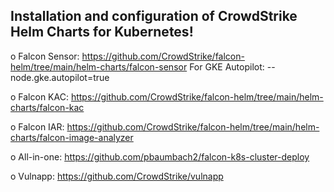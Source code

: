 Installation and configuration of CrowdStrike Helm Charts for Kubernetes!
-------------------------------------------------------------------------

o Falcon Sensor: https://github.com/CrowdStrike/falcon-helm/tree/main/helm-charts/falcon-sensor
    For GKE Autopilot: --node.gke.autopilot=true

o Falcon KAC: https://github.com/CrowdStrike/falcon-helm/tree/main/helm-charts/falcon-kac

o Falcon IAR: https://github.com/CrowdStrike/falcon-helm/tree/main/helm-charts/falcon-image-analyzer

o All-in-one: https://github.com/pbaumbach2/falcon-k8s-cluster-deploy

o Vulnapp: https://github.com/CrowdStrike/vulnapp
